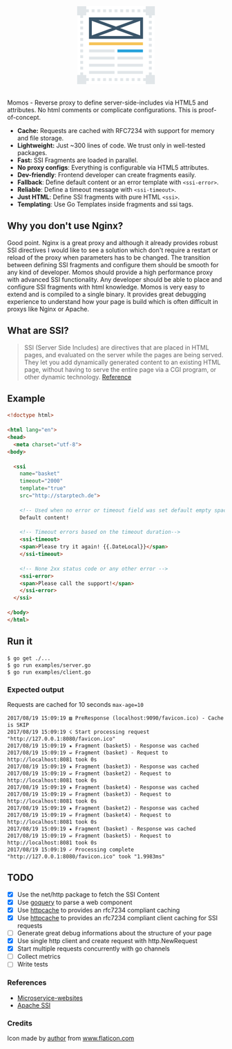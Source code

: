 <p align="center">
    <img src="logo.png" alt="Momos logo" /><br /><br />
</p>

Momos - Reverse proxy to define server-side-includes via HTML5 and attributes. No html comments or complicate configurations. This is proof-of-concept. 

- **Cache:** Requests are cached with RFC7234 with support for memory and file storage.
- **Lightweight:** Just ~300 lines of code. We trust only in well-tested packages.
- **Fast:** SSI Fragments are loaded in parallel.
- **No proxy configs**: Everything is configurable via HTML5 attributes.
- **Dev-friendly**: Frontend developer can create fragments easily.
- **Fallback**: Define default content or an error template with `<ssi-error>`.
- **Reliable**: Define a timeout message with `<ssi-timeout>`.
- **Just HTML**: Define SSI fragments with pure HTML `<ssi>`.
- **Templating**: Use Go Templates inside fragments and ssi tags.

## Why you don't use Nginx?
Good point. Nginx is a great proxy and although it already provides robust SSI directives I would like to see a solution which don't require a restart or reload of the proxy when parameters has to be changed. The transition between defining SSI fragments and configure them should be smooth for any kind of developer. Momos should provide a high performance proxy with advanced SSI functionality. Any developer should be able to place and configure SSI fragments with html knowledge. Momos is very easy to extend and is compiled to a single binary. It provides great debugging experience to understand how your page is build which is often difficult in proxys like Nginx or Apache.

## What are SSI?

> SSI (Server Side Includes) are directives that are placed in HTML pages, and evaluated on the server while the pages are being served. They let you add dynamically generated content to an existing HTML page, without having to serve the entire page via a CGI program, or other dynamic technology.
[Reference](https://httpd.apache.org/docs/current/howto/ssi.html#page-header)


## Example
```html
<!doctype html>

<html lang="en">
<head>
  <meta charset="utf-8">
<body>

  <ssi
    name="basket"
    timeout="2000"
    template="true"
    src="http://starptech.de">

    <!-- Used when no error or timeout field was set default empty space -->
    Default content!
    
    <!-- Timeout errors based on the timeout duration-->
    <ssi-timeout>
    <span>Please try it again! {{.DateLocal}}</span>
    </ssi-timeout>
    
    <!-- None 2xx status code or any other error -->
    <ssi-error>
    <span>Please call the support!</span>
    </ssi-error>
  </ssi>
  
</body>
</html>
```

## Run it

```
$ go get ./...
$ go run examples/server.go
$ go run examples/client.go
```
### Expected output
Requests are cached for 10 seconds `max-age=10`
```
2017/08/19 15:09:19 ▨ PreResponse (localhost:9090/favicon.ico) - Cache is SKIP
2017/08/19 15:09:19 ☇ Start processing request "http://127.0.0.1:8080/favicon.ico"
2017/08/19 15:09:19 ★ Fragment (basket5) - Response was cached
2017/08/19 15:09:19 ➫ Fragment (basket) - Request to http://localhost:8081 took 0s
2017/08/19 15:09:19 ★ Fragment (basket3) - Response was cached
2017/08/19 15:09:19 ➫ Fragment (basket2) - Request to http://localhost:8081 took 0s
2017/08/19 15:09:19 ★ Fragment (basket4) - Response was cached
2017/08/19 15:09:19 ➫ Fragment (basket3) - Request to http://localhost:8081 took 0s
2017/08/19 15:09:19 ★ Fragment (basket2) - Response was cached
2017/08/19 15:09:19 ➫ Fragment (basket4) - Request to http://localhost:8081 took 0s
2017/08/19 15:09:19 ★ Fragment (basket) - Response was cached
2017/08/19 15:09:19 ➫ Fragment (basket5) - Request to http://localhost:8081 took 0s
2017/08/19 15:09:19 ✓ Processing complete "http://127.0.0.1:8080/favicon.ico" took "1.9983ms"
```


## TODO
- [X] Use the net/http package to fetch the SSI Content
- [X] Use [goquery](https://github.com/PuerkitoBio/goquery) to parse a web component
- [X] Use [httpcache](https://github.com/lox/httpcache) to provides an rfc7234 compliant caching
- [X] Use [httpcache](https://github.com/gregjones/httpcache) to provides an rfc7234 compliant client caching for SSI requests
- [ ] Generate great debug informations about the structure of your page
- [X] Use single http client and create request with http.NewRequest
- [X] Start multiple requests concurrently with go channels
- [ ] Collect metrics
- [ ] Write tests

### References
- [Microservice-websites](https://gustafnk.github.io/microservice-websites/#integration-techniques)
- [Apache SSI](https://httpd.apache.org/docs/current/howto/ssi.html#page-header)
### Credits
Icon made by [author](https://www.flaticon.com/authors/dinosoftlabs) from www.flaticon.com
